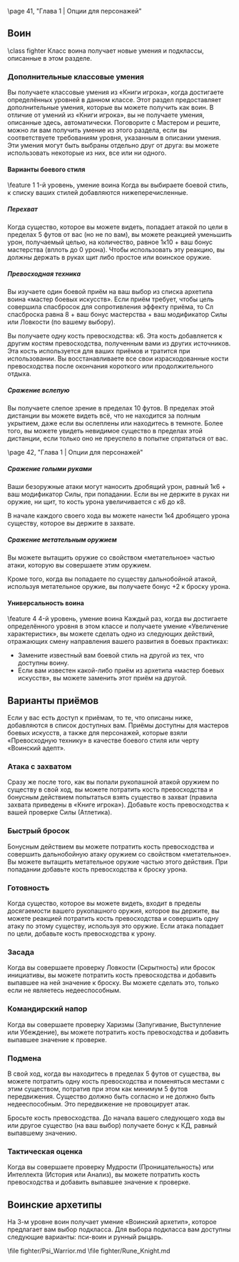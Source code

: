 \page 41, "Глава 1 | Опции для персонажей"
## Воин
\class fighter
Класс воина получает новые умения и подклассы, описанные в этом разделе.

### Дополнительные классовые умения
Вы получаете классовые умения из «Книги игрока», когда достигаете определённых уровней в данном классе. Этот раздел предоставляет дополнительные умения, которые вы можете получить как воин. В отличие от умений из «Книги игрока», вы не получаете умения, описанные здесь, автоматически. Поговорите с Мастером и решите, можно ли вам получить умение из этого раздела, если вы соответствуете требованиям уровня, указанным в описании умения. Эти умения могут быть выбраны отдельно друг от друга: вы можете использовать некоторые из них, все или ни одного.

#### Варианты боевого стиля
\feature 1
1-й уровень, умение воина
Когда вы выбираете боевой стиль, к списку ваших стилей добавляются нижеперечисленные.

##### Перехват
Когда существо, которое вы можете видеть, попадает атакой по цели в пределах 5 футов от вас (но не по вам), вы можете реакцией уменьшить урон, получаемый целью, на количество, равное 1к10 + ваш бонус мастерства (вплоть до 0 урона). Чтобы использовать эту реакцию, вы должны держать в руках щит либо простое или воинское оружие.

##### Превосходная техника
Вы изучаете один боевой приём на ваш выбор из списка архетипа воина «мастер боевых искусств». Если приём требует, чтобы цель совершила спасбросок для сопротивления эффекту приёма, то Сл спасброска равна 8 + ваш бонус мастерства + ваш модификатор Силы или Ловкости (по вашему выбору). 

Вы получаете одну кость превосходства: к6. Эта кость добавляется к другим костям превосходства, полученным вами из других источников. Эта кость используется для ваших приёмов и тратится при использовании. Вы восстанавливаете все свои израсходованные кости превосходства после окончания короткого или продолжительного отдыха.

##### Сражение вслепую
Вы получаете слепое зрение в пределах 10 футов. В пределах этой дистанции вы можете видеть всё, что не находится за полным укрытием, даже если вы ослеплены или находитесь в темноте. Более того, вы можете увидеть невидимое существо в пределах этой дистанции, если только оно не преуспело в попытке спрятаться от вас.

\page 42, "Глава 1 | Опции для персонажей"
##### Сражение голыми руками
Ваши безоружные атаки могут наносить дробящий урон, равный 1к6 + ваш модификатор Силы, при попадании. Если вы не держите в руках ни оружие, ни щит, то кость урона увеличивается с к6 до к8.

В начале каждого своего хода вы можете нанести 1к4 дробящего урона существу, которое вы держите в захвате.

##### Сражение метательным оружием
Вы можете вытащить оружие со свойством «метательное» частью атаки, которую вы совершаете этим оружием.

Кроме того, когда вы попадаете по существу дальнобойной атакой, используя метательное оружие, вы получаете бонус +2 к броску урона.

#### Универсальность воина
\feature 4
4-й уровень, умение воина
Каждый раз, когда вы достигаете определённого уровня в этом классе и получаете умение «Увеличение характеристик», вы можете сделать одно из следующих действий, отражающих смену направления вашего развития в боевых практиках:
- Замените известный вам боевой стиль на другой из тех, что доступны воину.
- Если вам известен какой-либо приём из архетипа «мастер боевых искусств», вы можете заменить этот приём на другой.

## Варианты приёмов
Если у вас есть доступ к приёмам, то те, что описаны ниже, добавляются в список доступных вам. Приёмы доступны для мастеров боевых искусств, а также для персонажей, которые взяли «Превосходную технику» в качестве боевого стиля или черту «Воинский адепт».

### Атака с захватом
Сразу же после того, как вы попали рукопашной атакой оружием по существу в свой ход, вы можете потратить кость превосходства и бонусным действием попытаться взять существо в захват (правила захвата приведены в «Книге игрока»). Добавьте кость превосходства к вашей проверке Силы (Атлетика).

### Быстрый бросок
Бонусным действием вы можете потратить кость превосходства и совершить дальнобойную атаку оружием со свойством «метательное». Вы можете вытащить метательное оружие частью этого действия. При попадании добавьте кость превосходства к броску урона.

### Готовность
Когда существо, которое вы можете видеть, входит в пределы досягаемости вашего рукопашного оружия, которое вы держите, вы можете реакцией потратить кость превосходства и совершить одну атаку по этому существу, используя это оружие. Если атака попадает по цели, добавьте кость превосходства к урону.

### Засада
Когда вы совершаете проверку Ловкости (Скрытность) или бросок инициативы, вы можете потратить кость превосходства и добавить выпавшее на ней значение к броску. Вы можете сделать это, только если не являетесь недееспособным.

### Командирский напор
Когда вы совершаете проверку Харизмы (Запугивание, Выступление или Убеждение), вы можете потратить кость превосходства и добавить выпавшее значение к проверке.

### Подмена
В свой ход, когда вы находитесь в пределах 5 футов от существа, вы можете потратить одну кость превосходства и поменяться местами с этим существом, потратив при этом как минимум 5 футов передвижения. Существо должно быть согласно и не должно быть недееспособным. Это передвижение не провоцирует атак.

Бросьте кость превосходства. До начала вашего следующего хода вы или другое существо (на ваш выбор) получаете бонус к КД, равный выпавшему значению.

### Тактическая оценка
Когда вы совершаете проверку Мудрости (Проницательность) или Интеллекта (История или Анализ), вы можете потратить кость превосходства и добавить выпавшее значение к проверке.

## Воинские архетипы
На 3-м уровне воин получает умение «Воинский архетип», которое предлагает вам выбор подкласса. Для выбора подкласса вам доступны следующие варианты: пси-воин и рунный рыцарь.

\file fighter/Psi_Warrior.md
\file fighter/Rune_Knight.md
